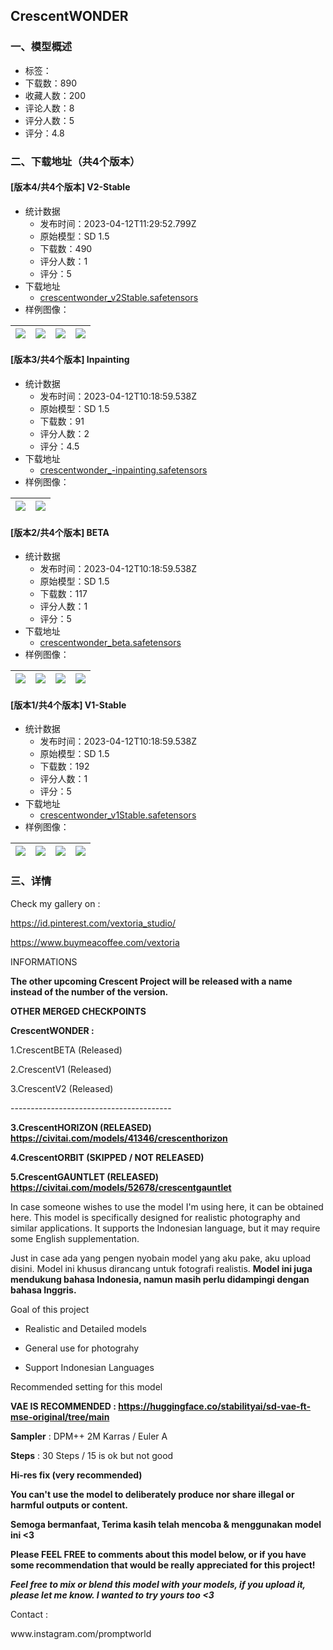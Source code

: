 ## CrescentWONDER
### 一、模型概述

- 标签：
- 下载数：890
- 收藏人数：200
- 评论人数：8
- 评分人数：5
- 评分：4.8

### 二、下载地址（共4个版本）

#### [版本4/共4个版本] V2-Stable

- 统计数据
  - 发布时间：2023-04-12T11:29:52.799Z
  - 原始模型：SD 1.5
  - 下载数：490
  - 评分人数：1
  - 评分：5
- 下载地址
  - [crescentwonder_v2Stable.safetensors](https://civitai.com/api/download/models/43567)
- 样例图像：

| <img src="https://image.civitai.com/xG1nkqKTMzGDvpLrqFT7WA/0e0dead1-3f15-4220-8e7b-e56fe07aa600/width=450/484895.jpeg" /> | <img src="https://image.civitai.com/xG1nkqKTMzGDvpLrqFT7WA/ed2a3aaf-f7c7-430a-2917-e03172bfab00/width=450/477024.jpeg" /> | <img src="https://image.civitai.com/xG1nkqKTMzGDvpLrqFT7WA/1f68e3b5-4a89-4402-74df-f8258cc5e100/width=450/477022.jpeg" /> | <img src="https://image.civitai.com/xG1nkqKTMzGDvpLrqFT7WA/fea8b1c1-e4e1-4a34-38e8-2d17e6efa200/width=450/476845.jpeg" /> |
| ---- | ---- | ---- | ---- |

#### [版本3/共4个版本] Inpainting

- 统计数据
  - 发布时间：2023-04-12T10:18:59.538Z
  - 原始模型：SD 1.5
  - 下载数：91
  - 评分人数：2
  - 评分：4.5
- 下载地址
  - [crescentwonder_-inpainting.safetensors](https://civitai.com/api/download/models/42499)
- 样例图像：

| <img src="https://image.civitai.com/xG1nkqKTMzGDvpLrqFT7WA/74e0bb2c-7eed-4308-4fac-476fda161e00/width=450/467480.jpeg" /> | <img src="https://image.civitai.com/xG1nkqKTMzGDvpLrqFT7WA/887db723-1d0c-4b24-80ba-a2628fabdf00/width=450/467487.jpeg" /> |
| ---- | ---- |

#### [版本2/共4个版本] BETA

- 统计数据
  - 发布时间：2023-04-12T10:18:59.538Z
  - 原始模型：SD 1.5
  - 下载数：117
  - 评分人数：1
  - 评分：5
- 下载地址
  - [crescentwonder_beta.safetensors](https://civitai.com/api/download/models/38630)
- 样例图像：

| <img src="https://image.civitai.com/xG1nkqKTMzGDvpLrqFT7WA/b079646a-ba3d-469a-5000-795d8d3e6600/width=450/427974.jpeg" /> | <img src="https://image.civitai.com/xG1nkqKTMzGDvpLrqFT7WA/5bf57341-f1b6-4a18-5a90-137459f08600/width=450/427934.jpeg" /> | <img src="https://image.civitai.com/xG1nkqKTMzGDvpLrqFT7WA/e606bec8-b288-4185-23c2-da829d55ec00/width=450/427881.jpeg" /> | <img src="https://image.civitai.com/xG1nkqKTMzGDvpLrqFT7WA/8ff36568-f7a4-443b-1226-6f18139d2e00/width=450/427856.jpeg" /> |
| ---- | ---- | ---- | ---- |

#### [版本1/共4个版本] V1-Stable

- 统计数据
  - 发布时间：2023-04-12T10:18:59.538Z
  - 原始模型：SD 1.5
  - 下载数：192
  - 评分人数：1
  - 评分：5
- 下载地址
  - [crescentwonder_v1Stable.safetensors](https://civitai.com/api/download/models/39901)
- 样例图像：

| <img src="https://image.civitai.com/xG1nkqKTMzGDvpLrqFT7WA/6a9d308f-e55d-4858-0fe6-c146078a4600/width=450/449908.jpeg" /> | <img src="https://image.civitai.com/xG1nkqKTMzGDvpLrqFT7WA/2fdb0c8d-e322-4d51-7283-79b38f5db600/width=450/449796.jpeg" /> | <img src="https://image.civitai.com/xG1nkqKTMzGDvpLrqFT7WA/8f77892d-cfb0-4e34-7fde-9f7472530600/width=450/449771.jpeg" /> | <img src="https://image.civitai.com/xG1nkqKTMzGDvpLrqFT7WA/f5b0577b-7607-43fc-4f73-e847b4a6e700/width=450/449695.jpeg" /> |
| ---- | ---- | ---- | ---- |


### 三、详情
<p>Check my gallery on :</p><p><a target="_blank" rel="ugc" href="https://id.pinterest.com/vextoria_studio/">https://id.pinterest.com/vextoria_studio/</a></p><p><a target="_blank" rel="ugc" href="https://www.buymeacoffee.com/vextoria">https://www.buymeacoffee.com/vextoria</a></p><p></p><p>INFORMATIONS</p><p><strong>The other upcoming Crescent Project will be released with a name instead of the number of the version.</strong></p><p></p><p><strong>OTHER MERGED CHECKPOINTS</strong></p><p></p><p><strong>CrescentWONDER :</strong></p><p>1.CrescentBETA (Released)</p><p>2.CrescentV1 (Released)</p><p>3.CrescentV2 (Released)</p><p>----------------------------------------</p><p><strong>3.CrescentHORIZON (RELEASED) </strong><a target="_blank" rel="ugc" href="https://civitai.com/models/41346/crescenthorizon"><strong>https://civitai.com/models/41346/crescenthorizon</strong></a></p><p><strong>4.CrescentORBIT (SKIPPED / NOT RELEASED)</strong></p><p><strong>5.CrescentGAUNTLET (RELEASED) </strong><a target="_blank" rel="ugc" href="https://civitai.com/models/52678/crescentgauntlet"><strong>https://civitai.com/models/52678/crescentgauntlet</strong></a></p><p></p><p>In case someone wishes to use the model I'm using here, it can be obtained here. This model is specifically designed for realistic photography and similar applications. It supports the Indonesian language, but it may require some English supplementation.</p><p></p><p>Just in case ada yang pengen nyobain model yang aku pake, aku upload disini. Model ini khusus dirancang untuk fotografi realistis. <strong>Model ini juga mendukung bahasa Indonesia, namun masih perlu didampingi dengan bahasa Inggris.</strong></p><p></p><p>Goal of this project</p><ul><li><p>Realistic and Detailed models</p></li><li><p>General use for photograhy</p></li><li><p>Support Indonesian Languages</p></li></ul><p></p><p>Recommended setting for this model</p><p><strong>VAE IS RECOMMENDED : </strong><a target="_blank" rel="ugc" href="https://huggingface.co/stabilityai/sd-vae-ft-mse-original/tree/main"><strong>https://huggingface.co/stabilityai/sd-vae-ft-mse-original/tree/main</strong></a></p><p><strong>Sampler</strong> : DPM++ 2M Karras / Euler A</p><p><strong>Steps</strong> : 30 Steps / 15 is ok but not good</p><p><strong>Hi-res fix (very recommended)</strong></p><p></p><p><strong>You can't use the model to deliberately produce nor share illegal or harmful outputs or content.</strong></p><p></p><p><strong>Semoga bermanfaat, Terima kasih telah mencoba &amp; menggunakan model ini &lt;3</strong></p><p><strong>Please FEEL FREE to comments about this model below, or if you have some recommendation that would be really appreciated for this project!</strong></p><p></p><p><strong><em>Feel free to mix or blend this model with your models, if you upload it, please let me know. I wanted to try yours too &lt;3</em></strong></p><p>Contact :</p><p>www.instagram.com/promptworld</p>